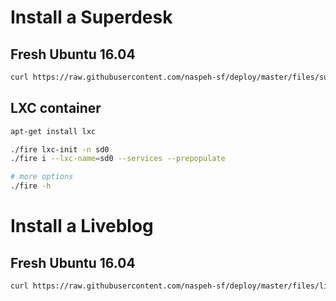 # Install a Superdesk

## Fresh Ubuntu 16.04
```sh
curl https://raw.githubusercontent.com/naspeh-sf/deploy/master/files/superdesk-10.sh | sudo sh
```

## LXC container
```sh
apt-get install lxc

./fire lxc-init -n sd0
./fire i --lxc-name=sd0 --services --prepopulate

# more options
./fire -h
```

# Install a Liveblog

## Fresh Ubuntu 16.04
```sh
curl https://raw.githubusercontent.com/naspeh-sf/deploy/master/files/liveblog.sh | sudo sh
```

